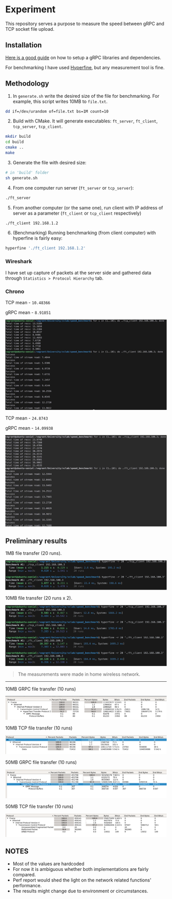 # Experiment

This repository serves a purpose to measure the speed between gRPC and TCP socket file upload. 

## Installation

[Here is a good guide](https://github.com/IvanSafonov/grpc-cmake-example) on how to setup a gRPC libraries and dependencies. 

For benchmarking I have used [Hyperfine](https://github.com/sharkdp/hyperfine), but any measurement tool is fine.

## Methodology

1. In `generate.sh` write the desired size of the file for benchmarking. For example, this script writes 10MB to `file.txt`. 

```sh
dd if=/dev/urandom of=file.txt bs=1M count=10
```

2. Build with CMake. It will generate executables: `ft_server`, `ft_client`, `tcp_server`, `tcp_client`.

```sh
mkdir build
cd build
cmake ..
make
```

3. Generate the file with desired size:

```sh
# in 'build' folder
sh generate.sh
```

4. From one computer run server (`ft_server` or `tcp_server`):

```sh
./ft_server
```

5. From another computer (or the same one), run client with IP address of server as a parameter (`ft_client` or `tcp_client` respectively)

```sh
./ft_client 192.168.1.2
```

6. (Benchmarking) Running benchmarking (from client computer) with hyperfine is fairly easy:
 
```sh
hyperfine './ft_client 192.168.1.2'
```

### Wireshark

I have set up capture of packets at the server side and gathered data through `Statistics > Protocol Hierarchy` tab. 

### Chrono

TCP mean - `10.48366`

gRPC mean - `8.91851`

![](results/chrono_5mb.jpg)

TCP mean - `24.8743`

gRPC mean - `14.09938`

![](results/chrono_10mb.jpg)

## Preliminary results

1MB file transfer (20 runs). 

![1mb benchmark](results/benchmark_1mb.png)

10MB file transfer (20 runs x 2).

![10mb benchmark](results/benchmark_10mb.png)

> The measurements were made in home wireless network. 

---

10MB GRPC file transfer (10 runs)

![10mb wireshark grpc](results/grpc_statistics_10mb.png)

10MB TCP file transfer (10 runs)

![10mb wireshark tcp](results/tcp_statistics_10mb.png)

50MB GRPC file transfer (10 runs)

![50mb wireshark grpc](results/grpc_statistics_50mb.png)

50MB TCP file transfer (10 runs)

![50mb wireshark tcp](results/tcp_statistics_50mb.png)

## NOTES

- Most of the values are hardcoded
- For now it is ambiguous whether both implementations are fairly compared. 
- Perf report would shed the light on the network related functions' performance. 
- The results might change due to environment or circumstances.
